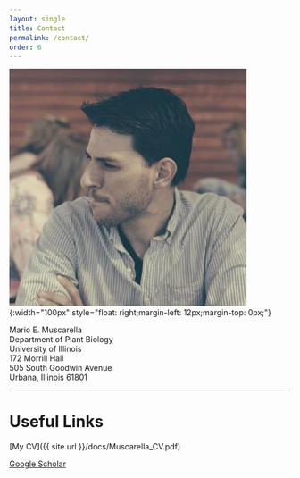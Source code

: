 ```yaml
---
layout: single
title: Contact
permalink: /contact/
order: 6
---
```


![](/images/HeadShot.jpg){:width="100px"
style="float: right;margin-left: 12px;margin-top: 0px;"}


Mario E. Muscarella<br>
Department of Plant Biology<br>
University of Illinois<br>
172 Morrill Hall<br>
505 South Goodwin Avenue<br>
Urbana, Illinois 61801<br>

---
# Useful Links

[My CV]({{ site.url }}/docs/Muscarella_CV.pdf)

[Google Scholar](https://scholar.google.com/citations?user=8i5qwBQAAAAJ&hl=en)
